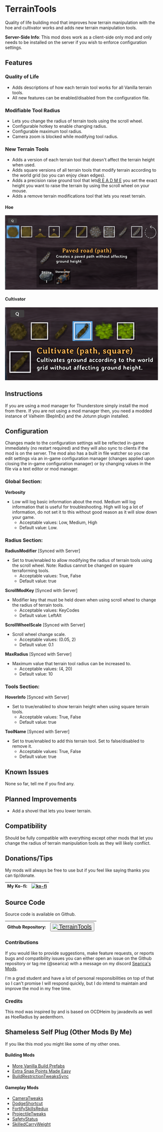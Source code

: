 # TerrainTools
Quality of life building mod that improves how terrain manipulation with the hoe and cultivator works and adds new terrain manipulation tools.

**Server-Side Info**: This mod does work as a client-side only mod and only needs to be installed on the server if you wish to enforce configuration settings.

## Features

### Quality of Life
- Adds descriptions of how each terrain tool works for all Vanilla terrain tools.
- All new features can be enabled/disabled from the configuration file.


### Modifiable Tool Radius
- Lets you change the radius of terrain tools using the scroll wheel.
- Configurable hotkey to enable changing radius.
- Configurable maximum tool radius.
- Camera zoom is blocked while modifying tool radius.

### New Terrain Tools
- Adds a version of each terrain tool that doesn't affect the terrain height when used.
- Adds square versions of all terrain tools that modify terrain according to the world grid (so you can enjoy clean edges).
- Adds a precision raise ground tool that lets[R E A D M E]() you set the exact height you want to raise the terrain by using the scroll wheel on your mouse.
- Adds a remove terrain modifications tool that lets you reset terrain.

#### Hoe
<img src="https://raw.githubusercontent.com/searica/TerrainTools/main/Media/HoeTools.png"></img>

#### Cultivator
<img src="https://raw.githubusercontent.com/searica/TerrainTools/main/Media/CultivatorTools.png"></img>

## Instructions
If you are using a mod manager for Thunderstore simply install the mod from there. If you are not using a mod manager then, you need a modded instance of Valheim (BepInEx) and the Jotunn plugin installed.


## Configuration
Changes made to the configuration settings will be reflected in-game immediately (no restart required) and they will also sync to clients if the mod is on the server. The mod also has a built in file watcher so you can edit settings via an in-game configuration manager (changes applied upon closing the in-game configuration manager) or by changing values in the file via a text editor or mod manager.

### Global Section:

**Verbosity**
- Low will log basic information about the mod. Medium will log information that is useful for troubleshooting. High will log a lot of information, do not set it to this without good reason as it will slow down your game.
  - Acceptable values: Low, Medium, High
  - Default value: Low.

### Radius Section:

**RadiusModifier** [Synced with Server]
- Set to true/enabled to allow modifying the radius of terrain tools using the scroll wheel. Note: Radius cannot be changed on square terraforming tools.
    - Acceptable values: True, False
    - Default value: true

**ScrollModKey** [Synced with Server]
- Modifier key that must be held down when using scroll wheel to change the radius of terrain tools.
    - Acceptable values: KeyCodes
    - Default value: LeftAlt

**ScrollWheelScale** [Synced with Server]
- Scroll wheel change scale.
    - Acceptable values: (0.05, 2)
    - Default value: 0.1
    
**MaxRadius** [Synced with Server]
- Maximum value that terrain tool radius can be increased to.
    - Acceptable values: (4, 20)
    - Default value: 10

### Tools Section:

**HoverInfo**  [Synced with Server]
- Set to true/enabled to show terrain height when using square terrain tools.
    - Acceptable values: True, False
    - Default value: true

**ToolName**  [Synced with Server]
- Set to true/enabled to add this terrain tool. Set to false/disabled to remove it.
    - Acceptable values: True, False
    - Default value: true


## Known Issues
None so far, tell me if you find any.

## Planned Improvements
- Add a shovel that lets you lower terrain.

## Compatibility
Should be fully compatible with everything except other mods that let you change the radius of terrain manipulation tools as they will likely conflict.

## Donations/Tips
My mods will always be free to use but if you feel like saying thanks you can tip/donate.

| My Ko-fi: | [![ko-fi](https://ko-fi.com/img/githubbutton_sm.svg)](https://ko-fi.com/searica) |
|-----------|---------------|

## Source Code
Source code is available on Github.

| Github Repository: | <button style="font-size:20px"><img height="18" src="https://github.githubassets.com/favicons/favicon-dark.svg"></img><a href="https://github.com/searica/TerrainTools"> TerrainTools</button> |
|-----------|---------------|

### Contributions
If you would like to provide suggestions, make feature requests, or reports bugs and compatibility issues you can either open an issue on the Github repository or tag me (@searica) with a message on my discord [Searica's Mods](https://discord.gg/sFmGTBYN6n).

I'm a grad student and have a lot of personal responsibilities on top of that so I can't promise I will respond quickly, but I do intend to maintain and improve the mod in my free time.

### Credits
This mod was inspired by and is based on OCDHeim by javadevils as well as HoeRadius by aedenthorn.

## Shameless Self Plug (Other Mods By Me)
If you like this mod you might like some of my other ones.

#### Building Mods
- [More Vanilla Build Prefabs](https://valheim.thunderstore.io/package/Searica/More_Vanilla_Build_Prefabs/)
- [Extra Snap Points Made Easy](https://valheim.thunderstore.io/package/Searica/Extra_Snap_Points_Made_Easy/)
- [BuildRestrictionTweaksSync](https://valheim.thunderstore.io/package/Searica/BuildRestrictionTweaksSync/)

#### Gameplay Mods
- [CameraTweaks](https://valheim.thunderstore.io/package/Searica/CameraTweaks/)
- [DodgeShortcut](https://valheim.thunderstore.io/package/Searica/DodgeShortcut/)
- [FortifySkillsRedux](https://valheim.thunderstore.io/package/Searica/FortifySkillsRedux/)
- [ProjectileTweaks](https://github.com/searica/ProjectileTweaks/)
- [SafetyStatus](https://valheim.thunderstore.io/package/Searica/SafetyStatus/)
- [SkilledCarryWeight](https://github.com/searica/SkilledCarryWeight/)
